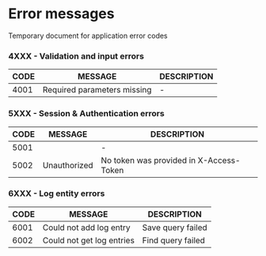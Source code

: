 # Error messages
Temporary document for application error codes


### 4XXX - Validation and input errors

| **CODE** | **MESSAGE**                | **DESCRIPTION** |
|----------|----------------------------|-----------------|
|4001      |Required parameters missing |-                |



### 5XXX - Session & Authentication errors

| **CODE** | **MESSAGE**              | **DESCRIPTION** |
|----------|--------------------------|-----------------|
|5001      |                          |-                |
|5002      |Unauthorized              |No token was provided in X-Access-Token                |5003      |Unauthorized              |Failed to decode the token



### 6XXX - Log entity errors

| **CODE** | **MESSAGE**              | **DESCRIPTION** |
|----------|--------------------------|-----------------|
|6001      |Could not add log entry   |Save query failed
|6002      |Could not get log entries |Find query failed
